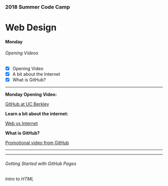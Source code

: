 ### 2018 Summer Code Camp
# Web Design

#### Monday

###### Opening Videos
- [x] Opening Video
- [x] A bit about the Internet
- [x] What is GitHub?

***

**Monday Opening Video:** 

[GitHub at UC Berkley](https://www.youtube.com/watch?v=KgVHcguTNtQ)

**Learn a bit about the internet:**

[Web vs Internet](https://www.youtube.com/watch?v=laepk9KrAZY)

**What is GitHub?**

[Promotional video from GitHub](https://www.youtube.com/watch?v=w3jLJU7DT5E)

***

***

###### Getting Started with GitHub Pages

###### Intro to HTML
